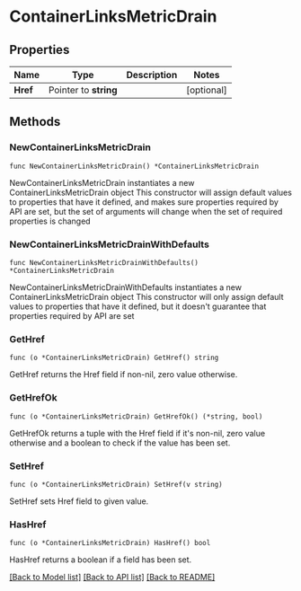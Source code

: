 # ContainerLinksMetricDrain

## Properties

Name | Type | Description | Notes
------------ | ------------- | ------------- | -------------
**Href** | Pointer to **string** |  | [optional] 

## Methods

### NewContainerLinksMetricDrain

`func NewContainerLinksMetricDrain() *ContainerLinksMetricDrain`

NewContainerLinksMetricDrain instantiates a new ContainerLinksMetricDrain object
This constructor will assign default values to properties that have it defined,
and makes sure properties required by API are set, but the set of arguments
will change when the set of required properties is changed

### NewContainerLinksMetricDrainWithDefaults

`func NewContainerLinksMetricDrainWithDefaults() *ContainerLinksMetricDrain`

NewContainerLinksMetricDrainWithDefaults instantiates a new ContainerLinksMetricDrain object
This constructor will only assign default values to properties that have it defined,
but it doesn't guarantee that properties required by API are set

### GetHref

`func (o *ContainerLinksMetricDrain) GetHref() string`

GetHref returns the Href field if non-nil, zero value otherwise.

### GetHrefOk

`func (o *ContainerLinksMetricDrain) GetHrefOk() (*string, bool)`

GetHrefOk returns a tuple with the Href field if it's non-nil, zero value otherwise
and a boolean to check if the value has been set.

### SetHref

`func (o *ContainerLinksMetricDrain) SetHref(v string)`

SetHref sets Href field to given value.

### HasHref

`func (o *ContainerLinksMetricDrain) HasHref() bool`

HasHref returns a boolean if a field has been set.


[[Back to Model list]](../README.md#documentation-for-models) [[Back to API list]](../README.md#documentation-for-api-endpoints) [[Back to README]](../README.md)


